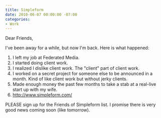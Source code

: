 ```yaml
---
title: Simpleform
date: 2010-06-07 00:00:00 -07:00
categories:
- Work
---
```


<p>Dear Friends,</p>
<p>I've been away for a while, but now I'm back. Here is what happened:</p>
<ol>
<li>I left my job at Federated Media.</li>
<li>I started doing client work.</li>
<li>I realized I dislike client work. The "client" part of client work.</li>
<li>I worked on a secret project for someone else to be announced in a month. Kind of like client work but without jerky clients.</li>
<li>Made enough money the past few months to take a stab at a real-live start up with my wife.</li>
<li><a href="http://www.simpleform.com/">http://www.simpleform.com/</a></li>
</ol>
<p>PLEASE sign up for the Friends of Simpleform list. I promise there is very good news coming soon (like tomorrow).</p>
<p> </p>
